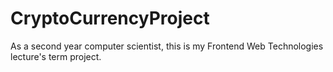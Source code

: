 # CryptoCurrencyProject
As a second year computer scientist, this is my Frontend Web Technologies lecture's term project.
